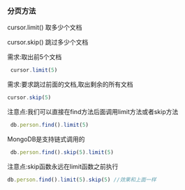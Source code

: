 ### 分页方法

cursor.limit()	取多少个文档

cursor.skip()	跳过多少个文档

需求:取出前5个文档

```javascript
 cursor.limit(5)
```

需求:要求跳过前面的文档,取出剩余的所有文档

```javascript
cursor.skip(5)
```

注意点:我们可以直接在find方法后面调用limit方法或者skip方法

```javascript
 db.person.find().limit(5)
```

MongoDB是支持链式调用的

```javascript
 db.person.find().skip(5).limit(5)
```

注意点:skip函数永远在limit函数之前执行

```javascript
db.person.find().limit(5).skip(5) //效果和上面一样
```
